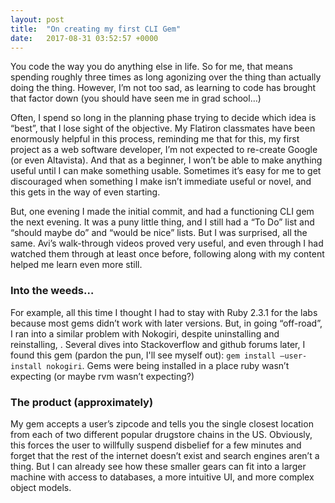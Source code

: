 ```yaml
---
layout: post
title:  "On creating my first CLI Gem"
date:   2017-08-31 03:52:57 +0000
---
```



You code the way you do anything else in life.  So for me, that means spending roughly three times as long agonizing over the thing than actually doing the thing.  However, I’m not too sad, as learning to code has brought that factor down (you should have seen me in grad school…)

Often, I spend so long in the planning phase trying to decide which idea is “best”, that I lose sight of the objective.  My Flatiron classmates have been enormously helpful in this process, reminding me that for this, my first project as a web software developer, I’m not expected to re-create Google (or even Altavista).  And that as a beginner, I won’t be able to make anything useful until I can make something usable.  Sometimes it’s easy for me to get discouraged when something I make isn’t immediate useful or novel, and this gets in the way of even starting.

But, one evening I made the initial commit, and had a functioning CLI gem the next evening.  It was a puny little thing, and I still had a “To Do” list and “should maybe do” and “would be nice” lists.  But I was surprised, all the same.  Avi’s walk-through videos proved very useful, and even through I had watched them through at least once before, following along with my content helped me learn even more still.  

### Into the weeds…

For example, all this time I thought I had to stay with Ruby 2.3.1 for the labs because most gems didn’t work with later versions.  But, in going “off-road”, I ran into a similar problem with Nokogiri, despite uninstalling and reinstalling, .  Several dives into Stackoverflow and github forums later, I found this gem (pardon the pun, I'll see myself out): `gem install –user-install nokogiri`.  Gems were being installed in a place ruby wasn’t expecting (or maybe rvm wasn’t expecting?)

### The product (approximately)

My gem accepts a user’s zipcode and tells you the single closest location from each of two different popular drugstore chains in the US.  Obviously, this forces the user to willfully suspend disbelief for a few minutes and forget that the rest of the internet doesn’t exist and search engines aren’t a thing.  But I can already see how these smaller gears can fit into a larger machine with access to databases, a more intuitive UI, and more complex object models.
